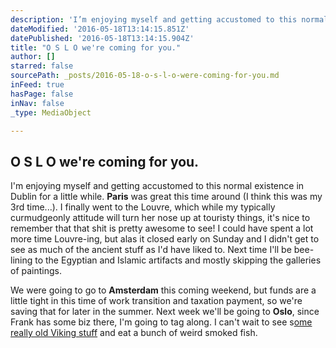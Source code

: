 ```yaml
---
description: 'I’m enjoying myself and getting accustomed to this normal existence in Dublin for a little while. Paris was great this time around (I think this was my 3rd time...). I finally went to the Louvre, which while my typically curmudgeonly attitude will turn her nose up at touristy things, it’s nice to remember that that shit is pretty awesome to see! I could have spent a lot more time Louvre-ing, but alas it closed early on Sunday and I didn’t get to see as much of the ancient stuff as I’d have liked to. Next time I’ll be bee-lining to the Egyptian and Islamic artifacts and mostly skipping the galleries of paintings.'
dateModified: '2016-05-18T13:14:15.851Z'
datePublished: '2016-05-18T13:14:15.904Z'
title: "O S L O we're coming for you."
author: []
starred: false
sourcePath: _posts/2016-05-18-o-s-l-o-were-coming-for-you.md
inFeed: true
hasPage: false
inNav: false
_type: MediaObject

---
```

<article style=""><h1>O S L O we're coming for you.</h1></article>

I'm enjoying myself and getting accustomed to this normal existence in Dublin for a little while. **Paris** was great this time around (I think this was my 3rd time...). I finally went to the Louvre, which while my typically curmudgeonly attitude will turn her nose up at touristy things, it's nice to remember that that shit is pretty awesome to see! I could have spent a lot more time Louvre-ing, but alas it closed early on Sunday and I didn't get to see as much of the ancient stuff as I'd have liked to. Next time I'll be bee-lining to the Egyptian and Islamic artifacts and mostly skipping the galleries of paintings.

We were going to go to **Amsterdam** this coming weekend, but funds are a little tight in this time of work transition and taxation payment, so we're saving that for later in the summer. Next week we'll be going to **Oslo**, since Frank has some biz there, I'm going to tag along. I can't wait to see s[ome really old Viking stuff][0] and eat a bunch of weird smoked fish.

[0]: https://www.khm.uio.no/english/visit-us/viking-ship-museum/